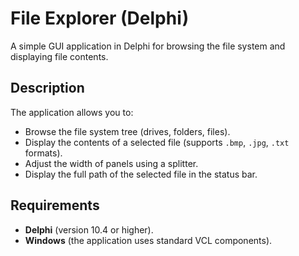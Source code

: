 # File Explorer (Delphi)

A simple GUI application in Delphi for browsing the file system and displaying file contents.

## Description

The application allows you to:
- Browse the file system tree (drives, folders, files).
- Display the contents of a selected file (supports `.bmp`, `.jpg`, `.txt` formats).
- Adjust the width of panels using a splitter.
- Display the full path of the selected file in the status bar.

## Requirements

- **Delphi** (version 10.4 or higher).
- **Windows** (the application uses standard VCL components).

